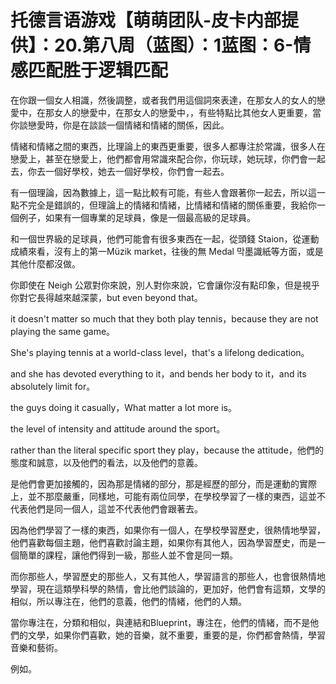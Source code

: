 # 托德言语游戏【萌萌团队-皮卡内部提供】：20.第八周（蓝图）：1蓝图：6-情感匹配胜于逻辑匹配

在你跟一個女人相識，然後調整，或者我們用這個詞來表達，在那女人的女人的戀愛中，在那女人的戀愛中，在那女人的戀愛中，，有些特點比其他女人更重要，當你談戀愛時，你是在談談一個情緒和情緒的關係，因此。

情緒和情緒之間的東西，比理論上的東西更重要，很多人都專注於常識，很多人在戀愛上，甚至在戀愛上，他們都會用常識來配合你，你玩球，她玩球，你們會一起去，你去一個好學校，她去一個好學校，你們會一起去。

有一個理論，因為數據上，這一點比較有可能，有些人會跟著你一起去，所以這一點不完全是錯誤的，但理論上的情緒和情緒，比情緒和情緒的關係重要，我給你一個例子，如果有一個專業的足球員，像是一個最高級的足球員。

和一個世界級的足球員，他們可能會有很多東西在一起，從頭錢 Staion，從運動成績來看，沒有上的第一Müzik market，往後的無 Medal 막墨識紙等方面，或是其他什麼都沒做。

你即使在 Neigh 公眾對你來說，別人對你來說，它會讓你沒有點印象，但是視乎你對它長得越來越深蒙，but even beyond that。

 it doesn't matter so much that they both play tennis，because they are not playing the same game。

She's playing tennis at a world-class level，that's a lifelong dedication。

and she has devoted everything to it，and bends her body to it，and its absolutely limit for。

the guys doing it casually，What matter a lot more is。

the level of intensity and attitude around the sport。

rather than the literal specific sport they play，because the attitude，他們的態度和誠意，以及他們的看法，以及他們的意義。

是他們會更加接觸的，因為那是情緒的部分，那是經歷的部分，而是運動的實際上，並不那麼嚴重，同樣地，可能有兩位同學，在學校學習了一樣的東西，這並不代表他們是同一個人，這並不代表他們會跟著去。

因為他們學習了一樣的東西，如果你有一個人，在學校學習歷史，很熱情地學習，他們喜歡每個主題，他們喜歡討論主題，如果你有其他人，因為學習歷史，而是一個簡單的課程，讓他們得到一級，那些人並不會是同一類。

而你那些人，學習歷史的那些人，又有其他人，學習語言的那些人，也會很熱情地學習，現在這類學科學的熱情，會比他們談論的，更加好，他們會有這類，文學的相似，所以專注在，他們的意義，他們的情緒，他們的人類。

當你專注在，分類和相似，與連結和Blueprint，專注在，他們的情緒，而不是他們的文學，如果你們喜歡，她的音樂，就不重要，重要的是，你們都會熱情，學習音樂和藝術。

例如。